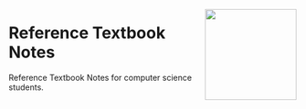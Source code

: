 <a href="/README.md"><img align="right" width="160" src="logos/reference-textbook-notes.png"></img></a>

# Reference Textbook Notes
Reference Textbook Notes for computer science students.
